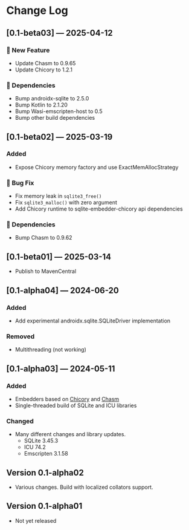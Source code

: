 # Change Log

## [0.1-beta03] — 2025-04-12

### 🚀 New Feature

- Update Chasm to 0.9.65
- Update Chicory to 1.2.1

### 🤖 Dependencies

- Bump androidx-sqlite to 2.5.0
- Bump Kotlin to 2.1.20
- Bump Wasi-emscripten-host to 0.5
- Bump other build dependencies

## [0.1-beta02] — 2025-03-19

### Added

- Expose Chicory memory factory and use ExactMemAllocStrategy

### 🐛 Bug Fix

- Fix memory leak in `sqlite3_free()`
- Fix `sqlite3_malloc()` with zero argument
- Add Chicory runtime to sqlite-embedder-chicory api dependencies

### 🤖 Dependencies

- Bump Chasm to 0.9.62 

## [0.1-beta01] — 2025-03-14

- Publish to MavenCentral

## [0.1-alpha04] — 2024-06-20

### Added

- Add experimental androidx.sqlite.SQLiteDriver implementation

### Removed

- Multithreading (not working)

## [0.1-alpha03] — 2024-05-11 

### Added

- Embedders based on [Chicory] and [Chasm]
- Single-threaded build of SQLite and ICU libraries

### Changed

- Many different changes and library updates.
  - SQLite 3.45.3
  - ICU 74.2
  - Emscripten 3.1.58

[Chicory]: https://github.com/dylibso/chicory
[Chasm]: https://github.com/CharlieTap/chasm

## Version 0.1-alpha02

- Various changes. Build with localized collators support.

## Version 0.1-alpha01

- Not yet released
